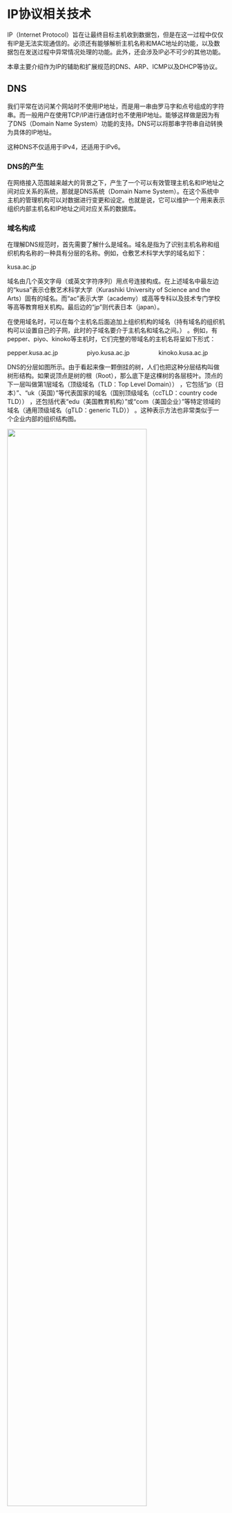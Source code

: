 # IP协议相关技术
IP（Internet Protocol）旨在让最终目标主机收到数据包，但是在这一过程中仅仅有IP是无法实现通信的。必须还有能够解析主机名称和MAC地址的功能，以及数据包在发送过程中异常情况处理的功能。此外，还会涉及IP必不可少的其他功能。

本章主要介绍作为IP的辅助和扩展规范的DNS、ARP、ICMP以及DHCP等协议。

## DNS
我们平常在访问某个网站时不使用IP地址，而是用一串由罗马字和点号组成的字符串。而一般用户在使用TCP/IP进行通信时也不使用IP地址。能够这样做是因为有了DNS（Domain Name System）功能的支持。DNS可以将那串字符串自动转换为具体的IP地址。

这种DNS不仅适用于IPv4，还适用于IPv6。

### DNS的产生
在网络接入范围越来越大的背景之下，产生了一个可以有效管理主机名和IP地址之间对应关系的系统，那就是DNS系统（Domain Name System）。在这个系统中主机的管理机构可以对数据进行变更和设定。也就是说，它可以维护一个用来表示组织内部主机名和IP地址之间对应关系的数据库。

### 域名构成
在理解DNS规范时，首先需要了解什么是域名。域名是指为了识别主机名称和组织机构名称的一种具有分层的名称。例如，仓敷艺术科学大学的域名如下：

kusa.ac.jp

域名由几个英文字母（或英文字符序列）用点号连接构成。在上述域名中最左边的“kusa”表示仓敷艺术科学大学（Kurashiki University of Science and the Arts）固有的域名。而“ac”表示大学（academy）或高等专科以及技术专门学校等高等教育相关机构。最后边的“jp”则代表日本（japan）。

在使用域名时，可以在每个主机名后面追加上组织机构的域名（持有域名的组织机构可以设置自己的子网，此时的子域名要介于主机名和域名之间。） 。例如，有pepper、piyo、kinoko等主机时，它们完整的带域名的主机名将呈如下形式：

pepper.kusa.ac.jp $~~~~~~~~~~~~~~~$ piyo.kusa.ac.jp $~~~~~~~~~~~~~~~$  kinoko.kusa.ac.jp

DNS的分层如图所示。由于看起来像一颗倒挂的树，人们也把这种分层结构叫做树形结构。如果说顶点是树的根（Root），那么底下是这棵树的各层枝叶。顶点的下一层叫做第1层域名（顶级域名（TLD：Top Level Domain）） ，它包括“jp（日本）”、“uk（英国）”等代表国家的域名（国别顶级域名（ccTLD：country code TLD）） ，还包括代表“edu（美国教育机构）”或“com（美国企业）”等特定领域的域名（通用顶级域名（gTLD：generic TLD）） 。这种表示方法也非常类似于一个企业内部的组织结构图。

<img src=".//5/1.png" width="80%">

#### 域名服务器
域名服务器是指管理域名的主机和相应的软件，它可以管理所在分层的域的相关信息。其所管理的分层叫做ZONE。如图所示，每层都设有一个域名服务器。

<img src=".//5/2.png" width="80%">

根部所设置的DNS叫做根域名服务器。它对DNS的检索数据功能起着至关重要的作用。根域名服务器中注册着根以下第1层域名服务器的IP地址。以图为例，根域名服务器中，注册了那些管理的域名服务器的IP地址。反之，如果想要新增一个类似jp或org的域名或修改某个已有域名，就得在根域名服务器中进行追加或变更。

如果某一层下面再没有其他分层，就可以自由地指定主机名称或子网名称。不过，如果想修改该分层的域名或重新设置域名服务器的IP地址，还必须得在其上层的域名服务器中进行追加或修改。

因此，域名和域名服务器需要按照分层进行设置。如果域名服务器宕机，那么针对该域的DNS查询也就无法正常工作。因此，为了提高容灾能力，一般会设置至少两个以上的域名服务器。一旦第一个域名服务器无法提供查询时，就会自动转到第二个甚至第三个域名服务器上进行，以此可以按照顺序进行灾备处理。

所有的域名服务器都必须注册根域名服务器的IP地址。因为DNS根据IP地址进行检索时，需要从根域名服务器开始按顺序进行。

#### 解析器
进行DNS查询的主机和软件叫做DNS解析器。用户所使用的工作站或个人电脑都属于解析器。一个解析器至少要注册一个以上域名服务器的IP地址。通常，它至少包括组织内部的域名服务器的IP地址。

### DNS查询
<img src=".//5/3.png" width="80%">

解析器为了调查IP地址，向域名服务器（该图中，不仅可以访问同一域中的域名服务器，还可以访问其他域的域名服务器。） 进行查询处理。接收这个查询请求的域名服务器首先会在自己的数据库进行查找。如果有该域名所对应的IP地址就返回。如果没有，则域名服务器再向上一层根域名服务器进行查询处理。因此，如图所示，从根开始对这棵树按照顺序进行遍历，直到找到指定的域名服务器，并由这个域名服务器返回想要的数据。

解析器和域名服务器将最新了解到的信息暂时保存在缓存里（缓存的时限可以在提供信息的域名服务上进行设置。） 。这样，可以减少每次查询时的性能消耗。

<img src=".//5/4.png" width="80%">

1.首先搜索浏览器的 DNS 缓存，缓存中维护一张域名与 IP 地址的对应表

2.若没有命中，则继续搜索操作系统的 DNS 缓存

3.若仍然没有命中，则操作系统将域名发送至本地域名服务器，本地域名服务器采用递归查询自己的 DNS 缓存，查找成功则返回结果

4.若本地域名服务器的 DNS 缓存没有命中，则本地域名服务器向上级域名服务器进行迭代查询

5.首先本地域名服务器向根域名服务器发起请求，根域名服务器返回顶级域名服务器的地址给本地服务器

6.本地域名服务器拿到这个顶级域名服务器的地址后，就向其发起请求，获取权限域名服务器的地址

7.本地域名服务器根据权限域名服务器的地址向其发起请求，最终得到该域名对应的 IP 地址

8.本地域名服务器将得到的 IP 地址返回给操作系统，同时自己将 IP 地址缓存起来

9.操作系统将 IP 地址返回给浏览器，同时自己也将 IP 地址缓存起

10.至此，浏览器就得到了域名对应的 IP 地址，并将 IP 地址缓存起

### DNS的其他信息
前面提到DNS是一种通过主机名检索IP地址的系统。然而，它所管理的信息不仅仅是这些主机名跟IP地址之间的映射关系。它还要管理众多其他信息。

<img src=".//5/5.png" width="50%">

